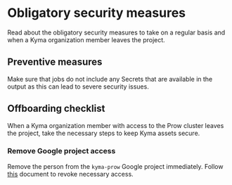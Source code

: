# Obligatory security measures

Read about the obligatory security measures to take on a regular basis and when a Kyma organization member leaves the project.

## Preventive measures

Make sure that jobs do not include any Secrets that are available in the output as this can lead to severe security issues.

## Offboarding checklist

When a Kyma organization member with access to the Prow cluster leaves the project, take the necessary steps to keep Kyma assets secure.

### Remove Google project access

Remove the person from the `kyma-prow` Google project immediately. Follow [this](https://cloud.google.com/iam/docs/granting-changing-revoking-access) document to revoke necessary access.
